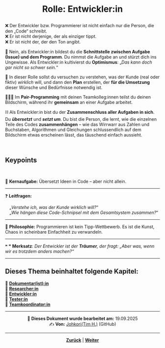 # <p align="center">Rolle: Entwickler:in</P>

❌ Der Entwickler bzw. Programmierer ist nicht einfach nur die Person, die den „Code“ schreibt. <br>
❌ Er ist nicht derjenige, der als einziger tippt. <br>
❌ Er ist nicht der, der den Ton angibt. <br>

🤝 Nein, als Entwickler:in bildest du die **Schnittstelle zwischen Aufgabe (Issue) und dem Programm**. Du nimmst die Aufgabe an und stürzt dich ins Ungewisse. Als Entwickler:in kultivierst du **Optimismus**: „_Das kann doch gar nicht so schwer sein._“

🔎 In dieser Rolle sollst du versuchen zu verstehen, was der Kunde (real oder fiktiv) _wirklich_ will, und dann den **Plan** erstellen, der **für die Umsetzung** dieser Wünsche und Bedürfnisse notwendig ist. 

👨🏻‍💻 Im **Pair-Programming** mit deinen Teamkolleg:innen teilst du deinen Bildschirm, während ihr **gemeinsam** an einer Aufgabe arbeitet. 

⛓️ Als Entwickler:in bist du der **Zusammenschluss aller Aufgaben in sich**. Du **_übersetzt_** und **_setzt um_**. Du bist die Person, die lernt, wie die einzelnen Teile des Codes **zusammenhängen** – wie das Wirrwarr aus Zahlen und Buchstaben, Algorithmen und Gleichungen schlussendlich auf dem Bildschirm etwas erscheinen lässt, das täuschend einfach aussieht.

<br>

## Keypoints
<br>

🎯 **Kernaufgabe:** Übersetzt Ideen in Code – aber nicht allein.

---

❓ **Leitfragen:**

&emsp;„_Verstehe ich, was der Kunde wirklich will?_“ <br>
&emsp;„_Wie hängen diese Code-Schnipsel mit dem Gesamtsystem zusammen?_“

---

💭 **Philosophie:** Programmieren ist kein Tipp-Wettbewerb. Es ist die Kunst, Chaos in scheinbare Einfachheit zu verwandeln.

---

❝ ❞ **Merksatz**: _Der Entwickler ist der **Träumer**, der fragt: „Aber was, wenn wir es trotzdem anders machen?“_

---
 **Dieses Thema beinhaltet folgende Kapitel:**
---

🔹 [**Dokumentar(ist):in**](/docs/02-arbeiten_bei_nadoo/01-rollen_und_aufgaben/01-dokumentar/README.md) <br>
🔹 [**Researcher:in**](/docs/02-arbeiten_bei_nadoo/01-rollen_und_aufgaben/02-researcher/README.md) <br>
🔹 [**Entwickler:in**](/docs/02-arbeiten_bei_nadoo/01-rollen_und_aufgaben/03-entwickler/README.md) <br>
🔹 [**Tester:in**](/docs/02-arbeiten_bei_nadoo/01-rollen_und_aufgaben/04-tester/README.md) <br>
🔹 [**Teamkoordinator:in**](/docs/02-arbeiten_bei_nadoo/01-rollen_und_aufgaben/05-teamkoordinator/README.md) <br>

---

<p align="center">
📅 <strong>Dieses Dokument wurde bearbeitet am:</strong> 19.09.2025
<br>
✍️ <strong>Von:</strong> <a href="https://github.com/johkori">Johkori(Tim H.)</a> (GitHub)
</p>

---

<p align="center">
<a href="/docs/02-arbeiten_bei_nadoo/01-rollen_und_aufgaben/02-researcher/README.md"><strong>Zurück</strong></a> | 
<a href="/docs/02-arbeiten_bei_nadoo/01-rollen_und_aufgaben/04-tester/README.md"><strong>Weiter</strong></a>
</p>